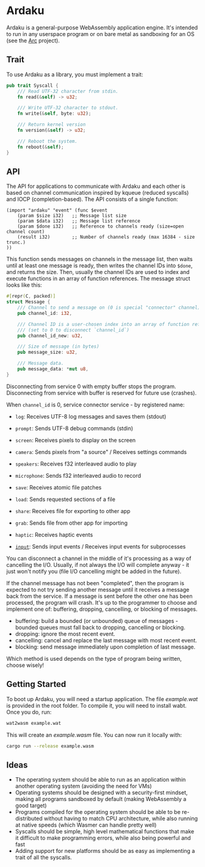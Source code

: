 # Ardaku
Ardaku is a general-purpose WebAssembly application engine.  It's intended to
run in any userspace program or on bare metal as sandboxing for an OS (see the
[Arc](https://github.com/ardaku/arc) project).

## Trait
To use Ardaku as a library, you must implement a trait:

```rust
pub trait Syscall {
    /// Read UTF-32 character from stdin.
    fn read(&self) -> u32;

    /// Write UTF-32 character to stdout.
    fn write(&self, byte: u32);

    /// Return kernel version
    fn version(&self) -> u32;

    /// Reboot the system.
    fn reboot(&self);
}
```

## API
The API for applications to communicate with Ardaku and each other is based on
channel communication inspired by kqueue (reduced syscalls) and IOCP
(completion-based).  The API consists of a single function:

```wat
(import "ardaku" "event" (func $event
    (param $size i32)   ;; Message list size
    (param $data i32)   ;; Message list reference
    (param $done i32)   ;; Reference to channels ready (size=open channel count)
    (result i32)        ;; Number of channels ready (max 16384 - size trunc.)
))
```

This function sends messages on channels in the message list, then waits until
at least one message is ready, then writes the channel IDs into `$done`, and
returns the size.  Then, usually the channel IDs are used to index and execute
functions in an array of function references.  The message struct looks like
this:

```rust
#[repr(C, packed)]
struct Message {
    /// Channel to send a message on (0 is special "connector" channel)
    pub channel_id: i32,

    /// Channel ID is a user-chosen index into an array of function references.
    /// (set to 0 to disconnect `channel_id`)
    pub channel_id_new: u32,

    /// Size of message (in bytes)
    pub message_size: u32,

    /// Message data.
    pub message_data: *mut u8,
}
```

Disconnecting from service 0 with empty buffer stops the program.
Disconnecting from service with buffer is reserved for future use (crashes).

When `channel_id` is 0, service connector service - by registered name:

 - `log`: Receives UTF-8 log messages and saves them (stdout)
 - `prompt`: Sends UTF-8 debug commands (stdin)

 - `screen`: Receives pixels to display on the screen
 - `camera`: Sends pixels from "a source" / Receives settings commands

 - `speakers`: Receives f32 interleaved audio to play
 - `microphone`: Sends f32 interleaved audio to record

 - `save`: Receives atomic file patches
 - `load`: Sends requested sections of a file

 - `share`: Receives file for exporting to other app
 - `grab`: Sends file from other app for importing

 - `haptic`: Receives haptic events
 - [`input`](input.md): Sends input events / Receives input events for subprocesses

You can disconnect a channel in the middle of it's processing as a way of
cancelling the I/O.  Usually, if not always the I/O will complete anyway - it
just won't notify you (file I/O cancelling might be added in the future).

If the channel message has not been "completed", then the program is expected
to not try sending another message until it receives a message back from the
service.  If a message is sent before the other one has been processed, the
program will crash.  It's up to the programmer to choose and implement one of:
buffering, dropping, cancelling, or blocking of messages.

 - buffering: build a bounded (or unbounded) queue of messages - bounded queues
   must fall back to dropping, cancelling or blocking.
 - dropping: ignore the most recent event.
 - cancelling: cancel and replace the last message with most recent event.
 - blocking: send message immediately upon completion of last message.

Which method is used depends on the type of program being written, choose
wisely!

## Getting Started
To boot up Ardaku, you will need a startup application.  The file *example.wat*
is provided in the root folder.  To compile it, you will need to install wabt.
Once you do, run:

```bash
wat2wasm example.wat
```

This will create an *example.wasm* file.  You can now run it locally with:

```bash
cargo run --release example.wasm
```

## Ideas
 - The operating system should be able to run as an application within another
   operating system (avoiding the need for VMs)
 - Operating systems should be designed with a security-first mindset, making
   all programs sandboxed by default (making WebAssembly a good target)
 - Programs compiled for the operating system should be able to be
   re-distributed without having to match CPU architecture, while also running
   at native speeds (which Wasmer can handle pretty well)
 - Syscalls should be simple, high level mathematical functions that make it
   difficult to make programming errors, while also being powerful and fast
 - Adding support for new platforms should be as easy as implementing a trait of
   all the syscalls.

